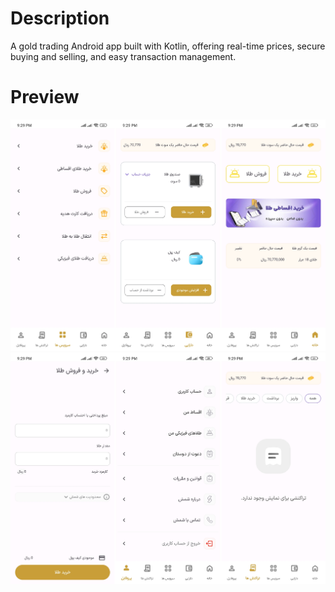 # Description
<p>A gold trading Android app built with Kotlin, offering real-time prices, secure buying and selling, and easy transaction management.
</p>

# Preview
<img   alt="Screenshot 2023-08-23 at 4 11 00 PM" src="IMG1.jpg">
<img   alt="Screenshot 2023-08-23 at 4 11 00 PM" src="IMG2.jpg">
